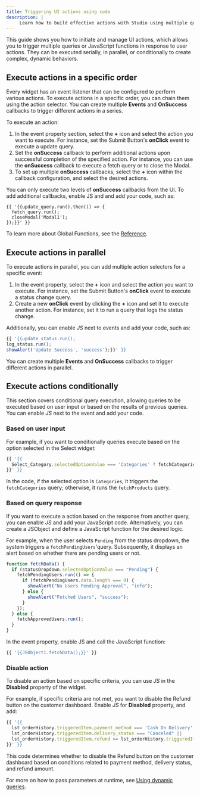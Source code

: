 ```yaml
---
title: Triggering UI actions using code
description: |
     Learn how to build effective actions with Studio using multiple queries and execute them in the serial, parallel or conditional manner and programming widgets for smooth user interaction.
---
```


<!--
README

For guidance on how to write documenation, see https://dev.stage.spread.ai/docs/contributor/guide.html. Contact Documentation when this document is ready for review.
-->

This guide shows you how to initiate and manage UI actions, which allows you to trigger multiple queries or JavaScript functions in response to user actions. They can be executed serially, in parallel, or conditionally to create complex, dynamic behaviors.

## Execute actions in a specific order

Every widget has an event listener that can be configured to perform various actions. To execute actions in a specific order, you can chain them using the action selector. You can create multiple **Events** and **OnSuccess** callbacks to trigger different actions in a series.

To execute an action:

1. In the event property section, select the **+** icon and select the action you want to execute. For instance, set the Submit Button's **onClick** event to execute a update query.
2. Set the **onSuccess** callback to perform additional actions upon successful completion of the specified action. For instance, you can use the **onSuccess** callback to execute a fetch query or to close the Modal.
3. To set up multiple **onSuccess** callbacks, select the **+** icon within the callback configuration, and select the desired actions.

You can only execute two levels of **onSuccess** callbacks from the UI. To add additional callbacks, enable JS and and add your code, such as:

```javadscript title="Example additional code"
{{ '{{update_query.run().then(() => {
  fetch_query.run();
  closeModal('Modal1');
});}}' }}
```

To learn more about Global Functions, see the [Reference](../reference/framework/widget-actions).

## Execute actions in parallel

To execute actions in parallel, you can add multiple action selectors for a specific event:

1. In the event property, select the **+** icon and select the action you want to execute. For instance, set the Submit Button's **onClick** event to execute a status change query.
2. Create a new **onClick** event by clicking the **+** icon and set it to execute another action. For instance, set it to run a query that logs the status change.

Additionally, you can enable *JS* next to events and add your code, such as:

```js title="Sample additional code"
{{ '{{update_status.run();
log_status.run();
showAlert('Update Success', 'success');}}' }}
```

You can create multiple **Events** and **OnSuccess** callbacks to trigger different actions in parallel.

## Execute actions conditionally

This section covers conditional query execution, allowing queries to be executed based on user input or based on the results of previous queries. You can enable *JS* next to the event and add your code.

### Based on user input

For example, if you want to conditionally queries execute based on the option selected in the Select widget:

```javascript
{{ '{{
  Select_Category.selectedOptionValue === 'Categories' ? fetchCategories.run() : fetchProducts.run();
}}' }}
```

In the code, if the selected option is `Categories`, it triggers the `fetchCategories` query; otherwise, it runs the `fetchProducts` query.

### Based on query response

If you want to execute a action based on the response from another query, you can enable *JS* and add your JavaScript code. Alternatively, you can create a JSObject and define a JavaScript function for the desired logic.

For example, when the user selects `Pending` from the status dropdown, the system triggers a `fetchPendingUsers`'query. Subsequently, it displays an alert based on whether there are pending users or not.

```javascript
function fetchData() {
  if (statusDropdown.selectedOptionValue === "Pending") {
    fetchPendingUsers.run(() => {
      if (fetchPendingUsers.data.length === 0) {
        showAlert("No Users Pending Approval", "info");
      } else {
        showAlert("Fetched Users", "success");
      }
    });
  } else {
    fetchApprovedUsers.run();
  }
}
```

In the event property, enable JS and call the JavaScript function:

```js
{{ '{{JSObject1.fetchData();}}' }}
```

### Disable action

To disable an action based on specific criteria, you can use *JS* in the **Disabled** property of the widget.

For example, if specific criteria are not met, you want to disable the Refund button on the customer dashboard. Enable *JS* for **Disabled** property, and add:

```js
{{ '{{
  lst_orderHistory.triggeredItem.payment_method === 'Cash On Delivery' ||
  lst_orderHistory.triggeredItem.delivery_status === "Canceled" ||
  lst_orderHistory.triggeredItem.refund >= lst_orderHistory.triggeredItem.amount
}}' }}
```

This code determines whether to disable the Refund button on the customer dashboard based on conditions related to payment method, delivery status, and refund amount.

For more on how to pass parameters at runtime, see [Using dynamic queries](using-dynamic-queries.md#passing-parameters-at-runtime-using-run).
